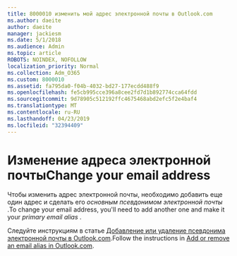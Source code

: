 ```yaml
---
title: 8000010 изменить мой адрес электронной почты в Outlook.com
ms.author: daeite
author: daeite
manager: jackiesm
ms.date: 5/1/2018
ms.audience: Admin
ms.topic: article
ROBOTS: NOINDEX, NOFOLLOW
localization_priority: Normal
ms.collection: Adm_O365
ms.custom: 8000010
ms.assetid: fa795da0-f04b-4032-bd27-177ecdd488f9
ms.openlocfilehash: fe5cb995cce396a8cee2fd7d1b892774cca64fdd
ms.sourcegitcommit: 9d78905c512192ffc4675468abd2efc5f2e4baf4
ms.translationtype: MT
ms.contentlocale: ru-RU
ms.lasthandoff: 04/23/2019
ms.locfileid: "32394409"
---
```

# <a name="change-your-email-address"></a><span data-ttu-id="3ab2c-102">Изменение адреса электронной почты</span><span class="sxs-lookup"><span data-stu-id="3ab2c-102">Change your email address</span></span>

<span data-ttu-id="3ab2c-103">Чтобы изменить адрес электронной почты, необходимо добавить еще один адрес и сделать его *основным псевдонимом электронной почты* .</span><span class="sxs-lookup"><span data-stu-id="3ab2c-103">To change your email address, you'll need to add another one and make it your  *primary email alias*  .</span></span> 
  
<span data-ttu-id="3ab2c-104">Следуйте инструкциям в статье [Добавление или удаление псевдонима электронной почты в Outlook.com](https://go.microsoft.com/fwlink/p/?linkid=873115).</span><span class="sxs-lookup"><span data-stu-id="3ab2c-104">Follow the instructions in [Add or remove an email alias in Outlook.com](https://go.microsoft.com/fwlink/p/?linkid=873115).</span></span>
  

